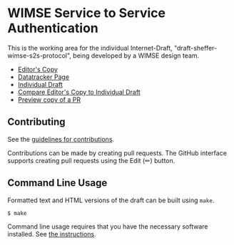 # WIMSE Service to Service Authentication

This is the working area for the individual Internet-Draft, "draft-sheffer-wimse-s2s-protocol", being developed by a WIMSE design team.

* [Editor's Copy](https://yaronf.github.io/wimse-s2s/#go.draft-sheffer-wimse-s2s-protocol.html)
* [Datatracker Page](https://datatracker.ietf.org/doc/draft-sheffer-wimse-s2s-protocol)
* [Individual Draft](https://datatracker.ietf.org/doc/html/draft-sheffer-wimse-s2s-protocol)
* [Compare Editor's Copy to Individual Draft](https://yaronf.github.io/wimse-s2s/#go.draft-sheffer-wimse-s2s-protocol.diff)
* [Preview copy of a PR](http://www.sheffer.org/wimse-s2s/branch-name/draft-sheffer-wimse-s2s-protocol.html)


## Contributing

See the
[guidelines for contributions](https://github.com/yaronf/wimse-s2s/blob/main/CONTRIBUTING.md).

Contributions can be made by creating pull requests.
The GitHub interface supports creating pull requests using the Edit (✏) button.


## Command Line Usage

Formatted text and HTML versions of the draft can be built using `make`.

```sh
$ make
```

Command line usage requires that you have the necessary software installed.  See
[the instructions](https://github.com/martinthomson/i-d-template/blob/main/doc/SETUP.md).

